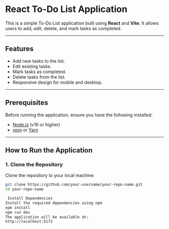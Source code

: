 # React To-Do List Application

This is a simple To-Do List application built using **React** and **Vite**. It allows users to add, edit, delete, and mark tasks as completed.

---

## **Features**
- Add new tasks to the list.
- Edit existing tasks.
- Mark tasks as completed.
- Delete tasks from the list.
- Responsive design for mobile and desktop.

---

## **Prerequisites**
Before running the application, ensure you have the following installed:
- [Node.js](https://nodejs.org/) (v16 or higher)
- [npm](https://www.npmjs.com/) or [Yarn](https://yarnpkg.com/)

---

## **How to Run the Application**

### **1. Clone the Repository**
Clone the repository to your local machine:
```bash
git clone https://github.com/your-username/your-repo-name.git
cd your-repo-name

 Install Dependencies
Install the required dependencies using npm
npm install
npm run dev
The application will be available at:
http://localhost:5173
